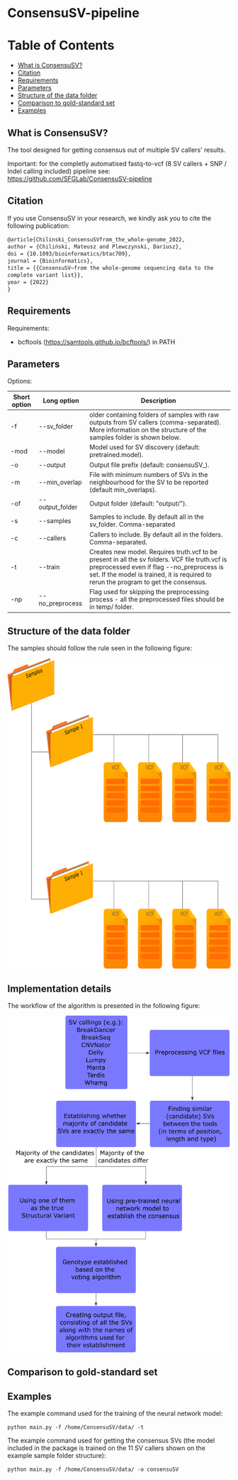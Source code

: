 # ConsensuSV-pipeline

Table of Contents
=================

* [What is ConsensuSV?](#what-is-consensusv)
* [Citation](#citation)
* [Requirements](#requirements)
* [Parameters](#parameters)
* [Structure of the data folder](#structure-of-the-data-folder)
* [Comparison to gold-standard set](#comparison-to-gold-standard-set)
* [Examples](#examples)

## What is ConsensuSV?

The tool designed for getting consensus out of multiple SV callers' results.

Important: for the completly automatised fastq-to-vcf (8 SV callers + SNP / Indel calling included) pipeline see: https://github.com/SFGLab/ConsensuSV-pipeline

## Citation

If you use ConsensuSV in your research, we kindly ask you to cite the following publication:

```
@article{Chilinski_ConsensuSVfrom_the_whole-genome_2022,
author = {Chiliński, Mateusz and Plewczynski, Dariusz},
doi = {10.1093/bioinformatics/btac709},
journal = {Bioinformatics},
title = {{ConsensuSV—from the whole-genome sequencing data to the complete variant list}},
year = {2022}
}
```

## Requirements

Requirements:
* bcftools (https://samtools.github.io/bcftools/) in PATH

## Parameters

Options:

Short option | Long option | Description
-------------- | --------------- | ---------------
-f | --sv_folder | older containing folders of samples with raw outputs from SV callers (comma-separated). More information on the structure of the samples folder is shown below.
-mod | --model | Model used for SV discovery (default: pretrained.model).
-o | --output | Output file prefix (default: consensuSV_).
-m | --min_overlap | File with minimum numbers of SVs in the neighbourhood for the SV to be reported (default min_overlaps).
-of | --output_folder | Output folder (default: "output/").
-s | --samples | Samples to include. By default all in the sv_folder. Comma-separated
-c | --callers | Callers to include. By default all in the folders. Comma-separated.
-t | --train | Creates new model. Requires truth.vcf to be present in all the sv folders. VCF file truth.vcf is preprocessed even if flag --no_preprocess is set. If the model is trained, it is required to rerun the program to get the consensus.
-np | --no_preprocess | Flag used for skipping the preprocessing process - all the preprocessed files should be in temp/ folder.

## Structure of the data folder

The samples should follow the rule seen in the following figure:
<p align="center">
<img src="https://github.com/SFGLab/ConsensuSV-core/blob/main/sample_folder_example.png" width="700" height="700" />
</p>

## Implementation details

The workflow of the algorithm is presented in the following figure:

<p align="center">
<img src="https://github.com/SFGLab/ConsensuSV-core/blob/main/workflow.png" width="500"/>
</p>

## Comparison to gold-standard set


## Examples

The example command used for the training of the neural network model:

```shell
python main.py -f /home/ConsensuSV/data/ -t
```
The example command used for getting the consensus SVs (the model included in the package is trained on the 11 SV callers shown on the example sample folder structure):
```shell
python main.py -f /home/ConsensuSV/data/ -o consensuSV
```

